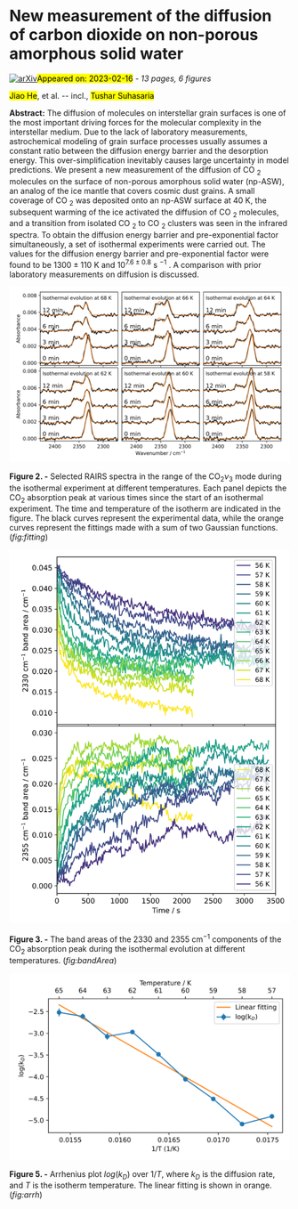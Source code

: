 <div class="macros" style="visibility:hidden;">
$\newcommand{\ensuremath}{}$
$\newcommand{\xspace}{}$
$\newcommand{\object}[1]{\texttt{#1}}$
$\newcommand{\farcs}{{.}''}$
$\newcommand{\farcm}{{.}'}$
$\newcommand{\arcsec}{''}$
$\newcommand{\arcmin}{'}$
$\newcommand{\ion}[2]{#1#2}$
$\newcommand{\textsc}[1]{\textrm{#1}}$
$\newcommand{\hl}[1]{\textrm{#1}}$
$\newcommand{\footnote}[1]{}$
$\newcommand$</div>

<div class="macros" style="visibility:hidden;">
$\newcommand{\ensuremath}{}$
$\newcommand{\xspace}{}$
$\newcommand{\object}[1]{\texttt{#1}}$
$\newcommand{\farcs}{{.}''}$
$\newcommand{\farcm}{{.}'}$
$\newcommand{\arcsec}{''}$
$\newcommand{\arcmin}{'}$
$\newcommand{\ion}[2]{#1#2}$
$\newcommand{\textsc}[1]{\textrm{#1}}$
$\newcommand{\hl}[1]{\textrm{#1}}$
$\newcommand{\footnote}[1]{}$
$\newcommand$</div>



<div id="title">

# New measurement of the diffusion of carbon dioxide on non-porous amorphous solid water

</div>
<div id="comments">

[![arXiv](https://img.shields.io/badge/arXiv-2302.08628-b31b1b.svg)](https://arxiv.org/abs/2302.08628)<mark>Appeared on: 2023-02-16</mark> - _13 pages, 6 figures_

</div>
<div id="authors">

<mark><mark>Jiao He</mark></mark>, et al. -- incl., <mark><mark>Tushar Suhasaria</mark></mark>

</div>
<div id="abstract">

**Abstract:** The diffusion of molecules on interstellar grain surfaces is one of the most important driving forces for the molecular complexity in the interstellar medium. Due to the lack of laboratory measurements, astrochemical modeling of grain surface processes usually assumes a constant ratio between the diffusion energy barrier and the desorption energy. This over-simplification inevitably causes large uncertainty in model predictions. We present a new measurement of the diffusion of CO $_2$ molecules on the surface of non-porous amorphous solid water (np-ASW), an analog of the ice mantle that covers cosmic dust grains. A small coverage of CO $_2$ was deposited onto an np-ASW surface at 40 K, the subsequent warming of the ice activated the diffusion of CO $_2$ molecules, and a transition from isolated CO $_2$ to CO $_2$ clusters was seen in the infrared spectra. To obtain the diffusion energy barrier and pre-exponential factor simultaneously, a set of isothermal experiments were carried out. The values for the diffusion energy barrier and pre-exponential factor were found to be $1300\pm110$ K and $10^{7.6\pm0.8}$ s $^{-1}$ . A comparison with prior laboratory measurements on diffusion is discussed.

</div>

<div id="div_fig1">

<img src="tmp_2302.08628/./fitting.png" alt="Fig2" width="100%"/>

**Figure 2. -** Selected RAIRS spectra in the range of the CO$_2$$\nu_3$ mode during the isothermal experiment at different temperatures. Each panel depicts the CO$_2$ absorption peak at various times since the start of an isothermal experiment. The time and temperature of the isotherm are indicated in the figure. The black curves represent the experimental data, while the orange curves represent the fittings made with a sum of two Gaussian functions. (*fig:fitting*)

</div>
<div id="div_fig2">

<img src="tmp_2302.08628/./bandArea.png" alt="Fig3" width="100%"/>

**Figure 3. -** The band areas of the 2330 and 2355 cm$^{-1}$ components of the CO$_2$ absorption peak during the isothermal evolution at different temperatures. (*fig:bandArea*)

</div>
<div id="div_fig3">

<img src="tmp_2302.08628/./arrh.png" alt="Fig5" width="100%"/>

**Figure 5. -** Arrhenius plot $log(k_D)$ over $1/T$, where $k_D$ is the diffusion rate, and $T$ is the isotherm temperature. The linear fitting is shown in orange.  (*fig:arrh*)

</div>